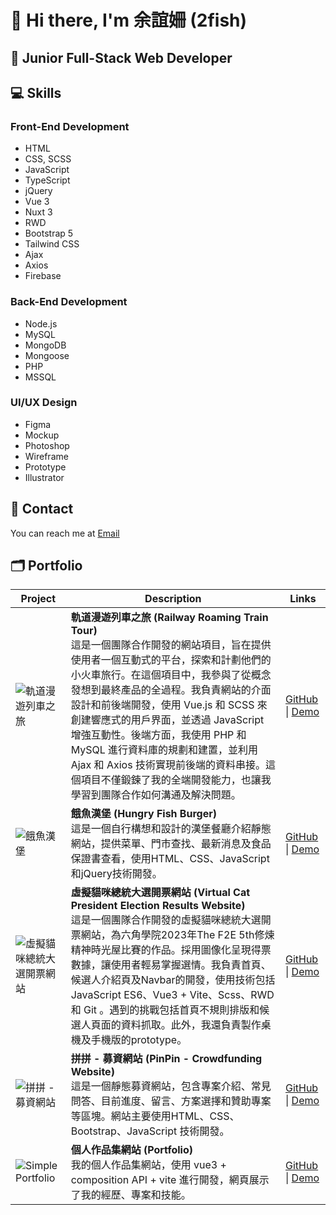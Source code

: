 # 👋 Hi there, I'm 余誼姍 (2fish)

## 🌱 Junior Full-Stack Web Developer

## 💻 Skills

### Front-End Development
- HTML
- CSS, SCSS
- JavaScript
- TypeScript
- jQuery
- Vue 3
- Nuxt 3
- RWD
- Bootstrap 5
- Tailwind CSS
- Ajax
- Axios
- Firebase

### Back-End Development
- Node.js
- MySQL
- MongoDB
- Mongoose
- PHP
- MSSQL

### UI/UX Design
- Figma
- Mockup
- Photoshop
- Wireframe
- Prototype
- Illustrator

## 📮 Contact
You can reach me at [Email](mailto:yain13142013@gmail.com)

## 🗂 Portfolio

| Project | Description | Links |
|---------|-------------|-------|
| ![軌道漫遊列車之旅](https://firebasestorage.googleapis.com/v0/b/simpleportfolio-64b60.appspot.com/o/img%2Fproject-pic-1.png?alt=media&token=388b6fc4-a863-4d12-9e55-f81de4e8c489) | **軌道漫遊列車之旅 (Railway Roaming Train Tour)**<br>這是一個團隊合作開發的網站項目，旨在提供使用者一個互動式的平台，探索和計劃他們的小火車旅行。在這個項目中，我參與了從概念發想到最終產品的全過程。我負責網站的介面設計和前後端開發，使用 Vue.js 和 SCSS 來創建響應式的用戶界面，並透過 JavaScript 增強互動性。後端方面，我使用 PHP 和 MySQL 進行資料庫的規劃和建置，並利用 Ajax 和 Axios 技術實現前後端的資料串接。這個項目不僅鍛鍊了我的全端開發能力，也讓我學習到團隊合作如何溝通及解決問題。 | [GitHub](https://github.com/vicky5645/chd102-g1/tree/dev) \| [Demo](https://tibamef2e.com/chd102/g1/) |
| ![餓魚漢堡](https://firebasestorage.googleapis.com/v0/b/simpleportfolio-64b60.appspot.com/o/img%2Fproject-pic-2.png?alt=media&token=a9f35dcc-8b4a-4424-ab54-a9d06d3d1cd1) | **餓魚漢堡 (Hungry Fish Burger)**<br>這是一個自行構想和設計的漢堡餐廳介紹靜態網站，提供菜單、門市查找、最新消息及食品保證書查看，使用HTML、CSS、JavaScript和jQuery技術開發。 | [GitHub](https://github.com/sunny96087/project) \| [Demo](https://sunny96087.github.io/project/) |
| ![虛擬貓咪總統大選開票網站](https://firebasestorage.googleapis.com/v0/b/simpleportfolio-64b60.appspot.com/o/img%2Fproject-pic-3.png?alt=media&token=be7338e8-883e-4ccc-b979-5bbe52df4e94) | **虛擬貓咪總統大選開票網站 (Virtual Cat President Election Results Website)**<br>這是一個團隊合作開發的虛擬貓咪總統大選開票網站，為六角學院2023年The F2E 5th修煉精神時光屋比賽的作品。採用圖像化呈現得票數據，讓使用者輕易掌握選情。我負責首頁、候選人介紹頁及Navbar的開發，使用技術包括JavaScript ES6、Vue3 + Vite、Scss、RWD 和 Git 。遇到的挑戰包括首頁不規則排版和候選人頁面的資料抓取。此外，我還負責製作桌機及手機版的prototype。 | [GitHub](https://github.com/edwardtsai54398/F2Evotefortw2024) \| [Demo](https://edwardtsai54398.github.io/F2Evotefortw2024/#/) |
| ![拼拼 - 募資網站](https://firebasestorage.googleapis.com/v0/b/simpleportfolio-64b60.appspot.com/o/img%2Fproject-pic-4.png?alt=media&token=d2701bfb-cedb-45e7-b37d-d312ba9763b1) | **拼拼 - 募資網站 (PinPin - Crowdfunding Website)**<br>這是一個靜態募資網站，包含專案介紹、常見問答、目前進度、留言、方案選擇和贊助專案等區塊。網站主要使用HTML、CSS、Bootstrap、JavaScript 技術開發。 | [GitHub](https://github.com/sunny96087/BT5_pinpin) \| [Demo](https://sunny96087.github.io/BT5_pinpin/#) |
| ![Simple Portfolio](https://firebasestorage.googleapis.com/v0/b/simpleportfolio-64b60.appspot.com/o/img%2F%E4%BD%99%E8%AA%BC%E5%A7%8D%20Sunny%20-%20%E4%BD%9C%E5%93%81%E9%9B%86%20Portfolio.png?alt=media&token=cf0a0add-8f85-4d1d-8c78-cca31301972a) | **個人作品集網站 (Portfolio)**<br>我的個人作品集網站，使用 vue3 + composition API + vite 進行開發，網頁展示了我的經歷、專案和技能。 | [GitHub](https://github.com/sunny96087/simple_portfolio) \| [Demo](https://simpleportfolio-64b60.web.app/portfolio) |

